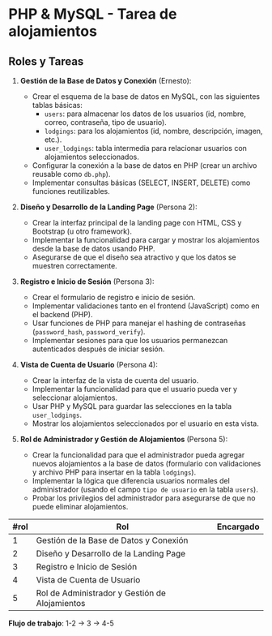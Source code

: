 # **PHP & MySQL - Tarea de alojamientos**

## **Roles y Tareas**

1. **Gestión de la Base de Datos y Conexión** (Ernesto):
    
    - Crear el esquema de la base de datos en MySQL, con las siguientes tablas básicas:
        - `users`: para almacenar los datos de los usuarios (id, nombre, correo, contraseña, tipo de usuario).
        - `lodgings`: para los alojamientos (id, nombre, descripción, imagen, etc.).
        - `user_lodgings`: tabla intermedia para relacionar usuarios con alojamientos seleccionados.
    - Configurar la conexión a la base de datos en PHP (crear un archivo reusable como `db.php`).
    - Implementar consultas básicas (SELECT, INSERT, DELETE) como funciones reutilizables.
2. **Diseño y Desarrollo de la Landing Page** (Persona 2):
    
    - Crear la interfaz principal de la landing page con HTML, CSS y Bootstrap (u otro framework).
    - Implementar la funcionalidad para cargar y mostrar los alojamientos desde la base de datos usando PHP.
    - Asegurarse de que el diseño sea atractivo y que los datos se muestren correctamente.
3. **Registro e Inicio de Sesión** (Persona 3):
    
    - Crear el formulario de registro e inicio de sesión.
    - Implementar validaciones tanto en el frontend (JavaScript) como en el backend (PHP).
    - Usar funciones de PHP para manejar el hashing de contraseñas (`password_hash`, `password_verify`).
    - Implementar sesiones para que los usuarios permanezcan autenticados después de iniciar sesión.
4. **Vista de Cuenta de Usuario** (Persona 4):
    
    - Crear la interfaz de la vista de cuenta del usuario.
    - Implementar la funcionalidad para que el usuario pueda ver y seleccionar alojamientos.
    - Usar PHP y MySQL para guardar las selecciones en la tabla `user_lodgings`.
    - Mostrar los alojamientos seleccionados por el usuario en esta vista.
5. **Rol de Administrador y Gestión de Alojamientos** (Persona 5):
    
    - Crear la funcionalidad para que el administrador pueda agregar nuevos alojamientos a la base de datos (formulario con validaciones y archivo PHP para insertar en la tabla `lodgings`).
    - Implementar la lógica que diferencia usuarios normales del administrador (usando el campo `tipo de usuario` en la tabla `users`).
    - Probar los privilegios del administrador para asegurarse de que no puede eliminar alojamientos.


| #rol | Rol                                            | Encargado |
| ---- | ---------------------------------------------- | --------- |
| 1    | Gestión de la Base de Datos y Conexión         |           |
| 2    | Diseño y Desarrollo de la Landing Page         |           |
| 3    | Registro e Inicio de Sesión                    |           |
| 4    | Vista de Cuenta de Usuario                     |           |
| 5    | Rol de Administrador y Gestión de Alojamientos |           |

**Flujo de trabajo**: 1-2 -> 3 -> 4-5